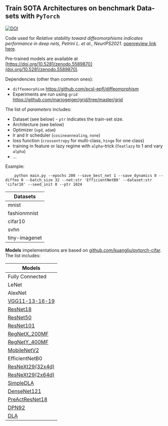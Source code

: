 ## Train SOTA Architectures on benchmark Data-sets with `PyTorch`
[![DOI](https://zenodo.org/badge/DOI/10.5281/zenodo.5589870.svg)](https://doi.org/10.5281/zenodo.5589870)

Code used for *Relative stability toward diffeomorphisms indicates performance in deep nets, Petrini L. et al., NeurIPS2021*. [openreview link here](https://openreview.net/forum?id=RSc-kfiLMNn).

Pre-trained models are available at [https://doi.org/10.5281/zenodo.5589870](doi.org/10.5281/zenodo.5589870).

Dependencies (other than common ones):
- `diffeomorphism` https://github.com/pcsl-epfl/diffeomorphism
- Experiments are run using `grid` https://github.com/mariogeiger/grid/tree/master/grid


The list of _parameters_ includes:
 - Dataset (see below) - `ptr` indicates the train-set size.
 - Architecture (see below)
 - Optimizer (`sgd`, `adam`)
 - lr and lr scheduler (`cosineannealing`, `none`)
 - loss function (`crossentropy` for multi-class, `hinge` for one class)
 - training in feature or lazy regime with `alpha`-trick (`featlazy` to 1 and vary `alpha`)
 - ...
 

Example:

        python main.py --epochs 200 --save_best_net 1 --save_dynamics 0 --diffeo 0 --batch_size 32 --net:str 'EfficientNetB0' --dataset:str 'cifar10' --seed_init 0 --ptr 1024




| Datasets             |
| ----------------- |
| mnist
| fashionmnist
| cifar10
| svhn
| tiny-imagenet



**Models** impelementations are based on [github.com/kuangliu/pytorch-cifar](https://github.com/kuangliu/pytorch-cifar).
The list includes:

| Models             |
| ----------------- |
| Fully Connected
| LeNet
| AlexNet
| [VGG11-13-16-19](https://arxiv.org/abs/1409.1556)
| [ResNet18](https://arxiv.org/abs/1512.03385)
| [ResNet50](https://arxiv.org/abs/1512.03385)
| [ResNet101](https://arxiv.org/abs/1512.03385)
| [RegNetX_200MF](https://arxiv.org/abs/2003.13678) 
| [RegNetY_400MF](https://arxiv.org/abs/2003.13678) 
| [MobileNetV2](https://arxiv.org/abs/1801.04381)
| EfficientNetB0
| [ResNeXt29(32x4d)](https://arxiv.org/abs/1611.05431)
| [ResNeXt29(2x64d)](https://arxiv.org/abs/1611.05431)
| [SimpleDLA](https://arxiv.org/abs/1707.064) 
| [DenseNet121](https://arxiv.org/abs/1608.06993) 
| [PreActResNet18](https://arxiv.org/abs/1603.05027) 
| [DPN92](https://arxiv.org/abs/1707.01629) 
| [DLA](https://arxiv.org/abs/1707.064) 
